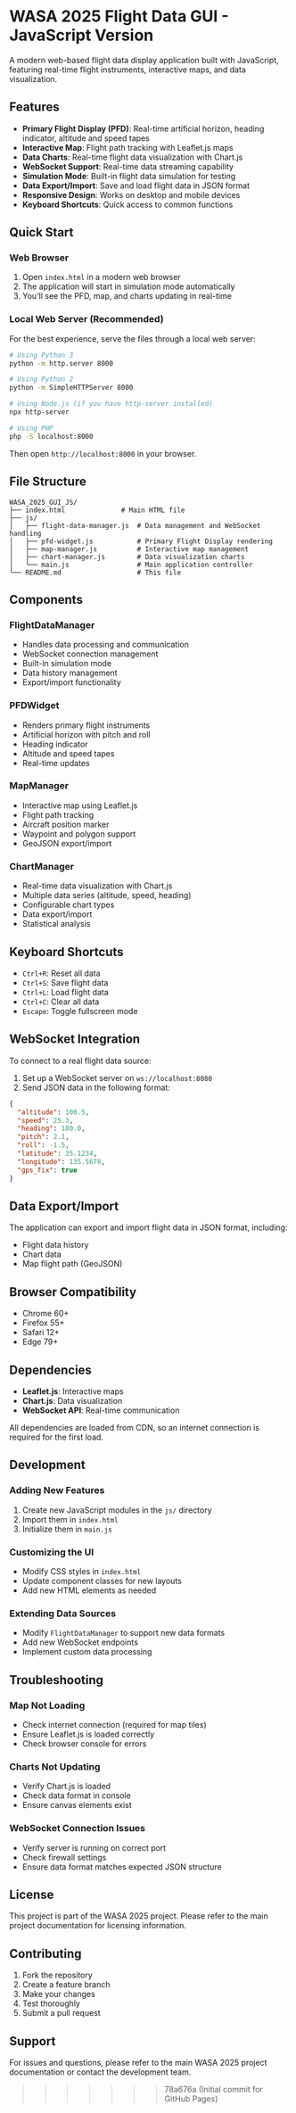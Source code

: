 # WASA 2025 Flight Data GUI - JavaScript Version

A modern web-based flight data display application built with JavaScript, featuring real-time flight instruments, interactive maps, and data visualization.

## Features

- **Primary Flight Display (PFD)**: Real-time artificial horizon, heading indicator, altitude and speed tapes
- **Interactive Map**: Flight path tracking with Leaflet.js maps
- **Data Charts**: Real-time flight data visualization with Chart.js
- **WebSocket Support**: Real-time data streaming capability
- **Simulation Mode**: Built-in flight data simulation for testing
- **Data Export/Import**: Save and load flight data in JSON format
- **Responsive Design**: Works on desktop and mobile devices
- **Keyboard Shortcuts**: Quick access to common functions

## Quick Start

### Web Browser
1. Open `index.html` in a modern web browser
2. The application will start in simulation mode automatically
3. You'll see the PFD, map, and charts updating in real-time

### Local Web Server (Recommended)
For the best experience, serve the files through a local web server:

```bash
# Using Python 3
python -m http.server 8000

# Using Python 2
python -m SimpleHTTPServer 8000

# Using Node.js (if you have http-server installed)
npx http-server

# Using PHP
php -S localhost:8000
```

Then open `http://localhost:8000` in your browser.

## File Structure

```
WASA_2025_GUI_JS/
├── index.html              # Main HTML file
├── js/
│   ├── flight-data-manager.js  # Data management and WebSocket handling
│   ├── pfd-widget.js           # Primary Flight Display rendering
│   ├── map-manager.js          # Interactive map management
│   ├── chart-manager.js        # Data visualization charts
│   └── main.js                 # Main application controller
└── README.md                   # This file
```

## Components

### FlightDataManager
- Handles data processing and communication
- WebSocket connection management
- Built-in simulation mode
- Data history management
- Export/import functionality

### PFDWidget
- Renders primary flight instruments
- Artificial horizon with pitch and roll
- Heading indicator
- Altitude and speed tapes
- Real-time updates

### MapManager
- Interactive map using Leaflet.js
- Flight path tracking
- Aircraft position marker
- Waypoint and polygon support
- GeoJSON export/import

### ChartManager
- Real-time data visualization with Chart.js
- Multiple data series (altitude, speed, heading)
- Configurable chart types
- Data export/import
- Statistical analysis

## Keyboard Shortcuts

- `Ctrl+R`: Reset all data
- `Ctrl+S`: Save flight data
- `Ctrl+L`: Load flight data
- `Ctrl+C`: Clear all data
- `Escape`: Toggle fullscreen mode

## WebSocket Integration

To connect to a real flight data source:

1. Set up a WebSocket server on `ws://localhost:8080`
2. Send JSON data in the following format:
```json
{
  "altitude": 100.5,
  "speed": 25.3,
  "heading": 180.0,
  "pitch": 2.1,
  "roll": -1.5,
  "latitude": 35.1234,
  "longitude": 135.5678,
  "gps_fix": true
}
```

## Data Export/Import

The application can export and import flight data in JSON format, including:
- Flight data history
- Chart data
- Map flight path (GeoJSON)

## Browser Compatibility

- Chrome 60+
- Firefox 55+
- Safari 12+
- Edge 79+

## Dependencies

- **Leaflet.js**: Interactive maps
- **Chart.js**: Data visualization
- **WebSocket API**: Real-time communication

All dependencies are loaded from CDN, so an internet connection is required for the first load.

## Development

### Adding New Features
1. Create new JavaScript modules in the `js/` directory
2. Import them in `index.html`
3. Initialize them in `main.js`

### Customizing the UI
- Modify CSS styles in `index.html`
- Update component classes for new layouts
- Add new HTML elements as needed

### Extending Data Sources
- Modify `FlightDataManager` to support new data formats
- Add new WebSocket endpoints
- Implement custom data processing

## Troubleshooting

### Map Not Loading
- Check internet connection (required for map tiles)
- Ensure Leaflet.js is loaded correctly
- Check browser console for errors

### Charts Not Updating
- Verify Chart.js is loaded
- Check data format in console
- Ensure canvas elements exist

### WebSocket Connection Issues
- Verify server is running on correct port
- Check firewall settings
- Ensure data format matches expected JSON structure

## License

This project is part of the WASA 2025 project. Please refer to the main project documentation for licensing information.

## Contributing

1. Fork the repository
2. Create a feature branch
3. Make your changes
4. Test thoroughly
5. Submit a pull request

## Support

For issues and questions, please refer to the main WASA 2025 project documentation or contact the development team. 
>>>>>>> 78a676a (Initial commit for GitHub Pages)

